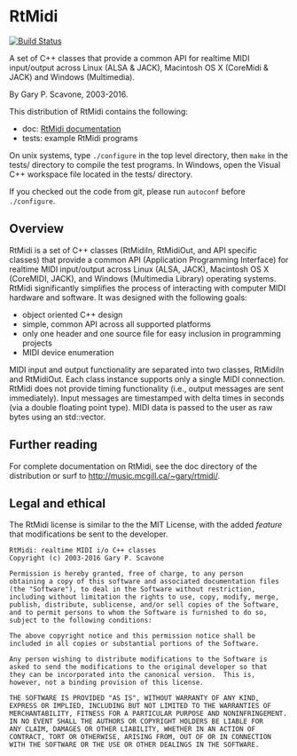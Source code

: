 # RtMidi

[![Build Status](https://travis-ci.org/thestk/rtmidi.svg?branch=master)](https://travis-ci.org/thestk/rtmidi)

A set of C++ classes that provide a common API for realtime MIDI input/output across Linux (ALSA & JACK), Macintosh OS X (CoreMidi & JACK) and Windows (Multimedia).

By Gary P. Scavone, 2003-2016.

This distribution of RtMidi contains the following:

- doc:      [RtMidi documentation](doc/html/index.html)
- tests:    example RtMidi programs

On unix systems, type `./configure` in the top level directory, then `make` in the tests/ directory to compile the test programs.  In Windows, open the Visual C++ workspace file located in the tests/ directory.

If you checked out the code from git, please run `autoconf` before `./configure`.

## Overview

RtMidi is a set of C++ classes (RtMidiIn, RtMidiOut, and API specific classes) that provide a common API (Application Programming Interface) for realtime MIDI input/output across Linux (ALSA, JACK), Macintosh OS X (CoreMIDI, JACK), and Windows (Multimedia Library) operating systems.  RtMidi significantly simplifies the process of interacting with computer MIDI hardware and software.  It was designed with the following goals:

  - object oriented C++ design
  - simple, common API across all supported platforms
  - only one header and one source file for easy inclusion in programming projects
  - MIDI device enumeration

MIDI input and output functionality are separated into two classes, RtMidiIn and RtMidiOut.  Each class instance supports only a single MIDI connection.  RtMidi does not provide timing functionality (i.e., output messages are sent immediately).  Input messages are timestamped with delta times in seconds (via a double floating point type).  MIDI data is passed to the user as raw bytes using an std::vector<unsigned char>.

## Further reading

For complete documentation on RtMidi, see the doc directory of the distribution or surf to http://music.mcgill.ca/~gary/rtmidi/.


## Legal and ethical

The RtMidi license is similar to the the MIT License, with the added *feature* that modifications be sent to the developer.

    RtMidi: realtime MIDI i/o C++ classes
    Copyright (c) 2003-2016 Gary P. Scavone

    Permission is hereby granted, free of charge, to any person
    obtaining a copy of this software and associated documentation files
    (the "Software"), to deal in the Software without restriction,
    including without limitation the rights to use, copy, modify, merge,
    publish, distribute, sublicense, and/or sell copies of the Software,
    and to permit persons to whom the Software is furnished to do so,
    subject to the following conditions:

    The above copyright notice and this permission notice shall be
    included in all copies or substantial portions of the Software.

    Any person wishing to distribute modifications to the Software is
    asked to send the modifications to the original developer so that
    they can be incorporated into the canonical version.  This is,
    however, not a binding provision of this license.

    THE SOFTWARE IS PROVIDED "AS IS", WITHOUT WARRANTY OF ANY KIND,
    EXPRESS OR IMPLIED, INCLUDING BUT NOT LIMITED TO THE WARRANTIES OF
    MERCHANTABILITY, FITNESS FOR A PARTICULAR PURPOSE AND NONINFRINGEMENT.
    IN NO EVENT SHALL THE AUTHORS OR COPYRIGHT HOLDERS BE LIABLE FOR
    ANY CLAIM, DAMAGES OR OTHER LIABILITY, WHETHER IN AN ACTION OF
    CONTRACT, TORT OR OTHERWISE, ARISING FROM, OUT OF OR IN CONNECTION
    WITH THE SOFTWARE OR THE USE OR OTHER DEALINGS IN THE SOFTWARE.
